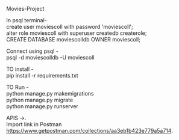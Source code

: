 Movies-Project

In psql terminal-  
create user moviescoll with password 'moviescoll';  
alter role moviescoll with superuser createdb createrole;  
CREATE DATABASE moviescolldb OWNER moviescoll;  

Connect using psql -  
psql -d moviescolldb -U moviescoll 

TO install -  
pip install -r requirements.txt 

TO Run -  
python manage.py makemigrations  
python manage.py migrate  
python manage.py runserver 


APIS ->.  
Import link in Postman 
https://www.getpostman.com/collections/aa3eb1b423e779a5a714. 
